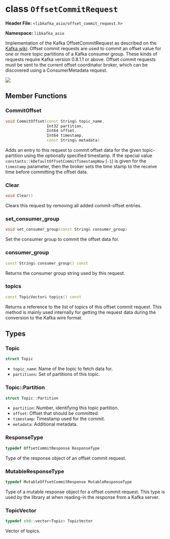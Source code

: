 
class `OffsetCommitRequest`
===========================

**Header File:** `<libkafka_asio/offset_commit_request.h>`

**Namespace:** `libkafka_asio`

Implementation of the Kafka OffsetCommitRequest as described on the 
[Kafka wiki](https://cwiki.apache.org/confluence/display/KAFKA/A+Guide+To+The+Kafka+Protocol#AGuideToTheKafkaProtocol-OffsetCommitRequest).
Offset commit requests are used to commit an offset value for one or more topic
partitions of a Kafka consumer group. These kinds of requests require Kafka
version 0.8.1.1 or above. Offset commit requests must be sent to the current
offset coordinator broker, which can be discovered using a ConsumerMetadata 
request.

<img src="http://yuml.me/diagram/nofunky;scale:80/class/
[OffsetCommitRequest]++-*[Topic], 
[Topic]++-*[Topic::Partition]" 
/>


Member Functions
----------------

### CommitOffset
```cpp
void CommitOffset(const String& topic_name,
                  Int32 partition,
                  Int64 offset,
                  Int64 timestamp, 
                  const String& metadata)
```

Adds an entry to this request to commit offset data for the given 
topic-partition using the optionally specified timestamp. 
If the special value `constants::kDefaultOffsetCommitTimestampNow` (`-1`) is
given for the `timestamp` parameter, then the broker sets the time stamp to
the receive time before committing the offset data.


### Clear
```cpp
void Clear()
```

Clears this request by removing all added commit-offset entries.


### set_consumer_group
```cpp
void set_consumer_group(const String& consumer_group)
```

Set the consumer group to commit the offset data for.


### consumer_group
```cpp
const String& consumer_group() const
```

Returns the consumer group string used by this request.


### topics
```cpp
const TopicVector& topics() const
```

Returns a reference to the list of topics of this offset commit request. This
method is mainly used internally for getting the request data during the
conversion to the Kafka wire format.


Types
-----

### Topic
```cpp
struct Topic
```

+ `topic_name`:
   Name of the topic to fetch data for.
+ `partitions`:
   Set of partitions of this topic.


### Topic::Partition
```cpp
struct Topic::Partition
```

+ `partition`:
   Number, identifying this topic partition.
+ `offset`:
   Offset that should be committed.
+ `timestamp`:
   Timestamp used for the commit.
+ `metadata`:
   Additional metadata.


### ResponseType
```cpp
typedef OffsetCommitResponse ResponseType
```

Type of the response object of an offset commit request.


### MutableResponseType
```cpp
typedef MutableOffsetCommitResponse MutableResponseType
```

Type of a mutable response object for a offset commit request. This type is used
by the library at when reading-in the response from a Kafka server.


### TopicVector
```cpp
typedef std::vector<Topic> TopicVector
```

Vector of topics.

